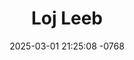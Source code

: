 ---
layout: movie-video-data
date: 2025-03-01 21:25:08 -0768
categories: movie

# Site Attributes
title: "Loj Leeb"
permalink: "/movie/Loj_Leeb"

# Movie Attributes
synopsis: "Txoj kev loj leeb, coob leej nyiam taug vim muaj kev ywj pheej ywj siab tsis raug niam thiab txiv khoo thiab tau ua ntau yam raws li yus lub siab xav. Lwm yog ib tug tub nplua nuj uas muaj vaj tse liaj teb tsiaj txhu tij laug thiab leej txiv zoo uas hlub nws puag thaum yau los. Tiam sis vim txoj kev loj leeb, nws thiaj muab lub neej toj siab tso tseg ncaim nws tij laug nws txiv thiab nws tus hlub mus nyob rau Bangkok. Nws thiab nws tus phoojywg tswb nkawv ua lub neej loj leeb twv txiaj yuam pov thiab muab nyiaj txiaj siv yam blooj ntoos thiab pub hluas nkauj. Txawm nws loj leeb lawm los nws txiv tseem hlub nws thiab niaj hnub tos seb puas muaj ib hnub twg nws rov los. Nws tus hluas nkauj los tsis tau ntxeev siab rau nws tiamsis nws xam tsis pom nws txiv thiab nws tus hluas nkauj txoj kev hlub mus txog hnub uas nws nyiaj txiaj thiab ib puas tsav yam poob tag thiab raug mus ua Thaib qhev. Hnub nws raug txom nyem thiab lub kua muag poob nws mam tig los pom nws txiv txoj kev hlub thiab paub hais tias txoj kev tsis mloog lus thiab lub neej loj leeb zoo li cas. "
producer: "Vam Meej Vaj, Muas Lis"
director: "Muas Lis"
writer: "Muas Lis"
video_link: "https://youtu.be/MNU3S-JqOEs?si=aLIP4kJdcPV4xMdk"
genre: "Drama Action"
year: "1999"
release_type: "VHS"
storage: "Center for Hmong Studies"
thumbnail: "/assets/images/movie_thumbnails/Loj Leeb.jpeg"
publishing_company: "Golden Path Entertainment"

# Sequels + Parts
base_movie: ""
total_parts: 
sequel: ""

# Movie Cast
cast:
- name: "Keeb Yaj"
- name: "Yiv Vaj"
- name: "Luj Yaj"
- name: "Tsheem Yaj"
- name: "Vam Lis Thoj"
- name: "Paiv Kwm"
- name: "Vaj Vaj"
- name: "Ntsuab Lis"
- name: "Nrhoob Hawj"
---